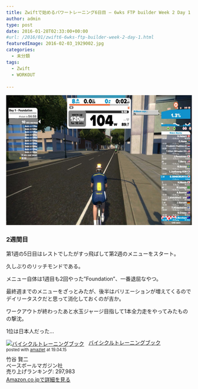 ```yaml
---
title: Zwiftで始めるパワートレーニング6日目 – 6wks FTP builder Week 2 Day 1
author: admin
type: post
date: 2016-01-28T02:33:00+00:00
#url: /2016/01/zwift6-6wks-ftp-builder-week-2-day-1.html
featuredImage: 2016-02-03_1929002.jpg
categories:
  - 未分類
tags:
  - Zwift
  - WORKOUT

---
```

<div class="separator" style="clear: both; text-align: center;">
  <img border="0" height="352" src="./2016-01-28_1835310.jpg" width="640" />
</div>



### 2週間目

第1週の5日目はレストでしたがすっ飛ばして第2週のメニューをスタート。

久しぶりのリッチモンドである。

メニュー自体は1週目も2回やった&#8221;Foundation&#8221;、一番退屈なやつ。

最終週までのメニューをざっとみたが、後半はバリエーションが増えてくるのでデイリータスクだと思って消化しておくのが吉か。

ワークアウトが終わったあと水玉ジャージ目指して1本全力走をやってみたものの撃沈。

1位は日本人だった…

<div class="amazlet-box" style="margin-bottom:0px;"><div class="amazlet-image" style="float:left;margin:0px 12px 1px 0px;"><a href="http://www.amazon.co.jp/exec/obidos/ASIN/4583103778/gensobunya-22/ref=nosim/" name="amazletlink" target="_blank"><img src="https://images-fe.ssl-images-amazon.com/images/I/51xxkXLrcrL._SL160_.jpg" alt="バイシクルトレーニングブック" style="border: none;" /></a></div><div class="amazlet-info" style="line-height:120%; margin-bottom: 10px"><div class="amazlet-name" style="margin-bottom:10px;line-height:120%"><a href="http://www.amazon.co.jp/exec/obidos/ASIN/4583103778/gensobunya-22/ref=nosim/" name="amazletlink" target="_blank">バイシクルトレーニングブック</a><div class="amazlet-powered-date" style="font-size:80%;margin-top:5px;line-height:120%">posted with <a href="http://www.amazlet.com/" title="amazlet" target="_blank">amazlet</a> at 19.04.15</div></div><div class="amazlet-detail">竹谷 賢二 <br />ベースボールマガジン社 <br />売り上げランキング: 297,983<br /></div><div class="amazlet-sub-info" style="float: left;"><div class="amazlet-link" style="margin-top: 5px"><a href="http://www.amazon.co.jp/exec/obidos/ASIN/4583103778/gensobunya-22/ref=nosim/" name="amazletlink" target="_blank">Amazon.co.jpで詳細を見る</a></div></div></div><div class="amazlet-footer" style="clear: left"></div></div>
